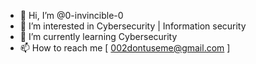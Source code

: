 - 👋 Hi, I’m @0-invincible-0
- 👀 I’m interested in Cybersecurity | Information security
- 🌱 I’m currently learning Cybersecurity
- 📫 How to reach me [ 002dontuseme@gmail.com ]

<!---
0-invincible-0/0-invincible-0 is a ✨ special ✨ repository because its `README.md` (this file) appears on your GitHub profile.
You can click the Preview link to take a look at your changes.
--->
